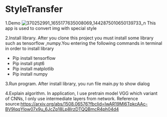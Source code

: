 # StyleTransfer
1.Demo
![370252991_1655177635008069_1442875010650139733_n](https://github.com/MaiHai999/StyleTransfer/assets/87633734/c85ff169-feb5-4043-8ac8-2f89732ec067)
This app is used to convert img with special style

2.Install library.
After you clone this project you must install some library such as tensorflow ,numpy.You entering the following commands in terminal in order to install library
 + Pip install tensorflow 
 + Pip install ptqt6
 + Pip install matplotlib
 + Pip install numpy

3.Run program.
After install library, you run file main.py to show dialog

4.Explain algorithm.
In application, I use pretrain model VGG which variant of CNNs, I only use intermediate layers from network.
Reference source:https://arxiv.org/abs/1508.06576?fbclid=IwAR19Ml6TpkcAAc-BV9IqqYlow07x9u_6JcZp18Lp8IrzDTQQBmcR4ph04d4
 

